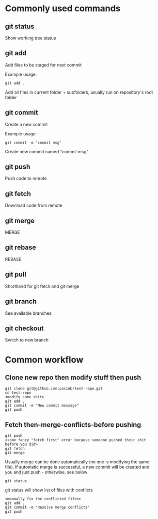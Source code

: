 # Commonly used commands

## git status

Show working tree status

## git add

Add files to be staged for next commit

Example usage:
```
git add .
```
Add all files in current folder + subfolders, usually run on repository's root folder

## git commit

Create a new commit

Example usage:
```
git commit -m "commit msg"
```
Create new commit named "commit msg"

## git push

Push code to remote

## git fetch

Download code from remote

## git merge

MERGE

## git rebase

REBASE

## git pull

Shorthand for git fetch and git merge

## git branch

See available branches

## git checkout

Switch to new branch

# Common workflow

## Clone new repo then modify stuff then push

```
git clone git@github.com:pasinb/test-repo.git
cd test-repo
<modify some shit>
git add .
git commit -m "New commit message"
git push
```

## Fetch then-merge-conflicts-before pushing

```
git push
<some fancy "fetch first" error because someone pushed their shit before you did>
git fetch
git merge
```
Usually merge can be done automatically (no one is modifying the same file).
If automatic merge is successful, a new commit will be created and you and just push - otherwise, see below

```
git status
```
git status will show list of files with conflicts

```
<manually fix the conflicted files>
git add .
git commit -m "Resolve merge conflicts"
git push
```
